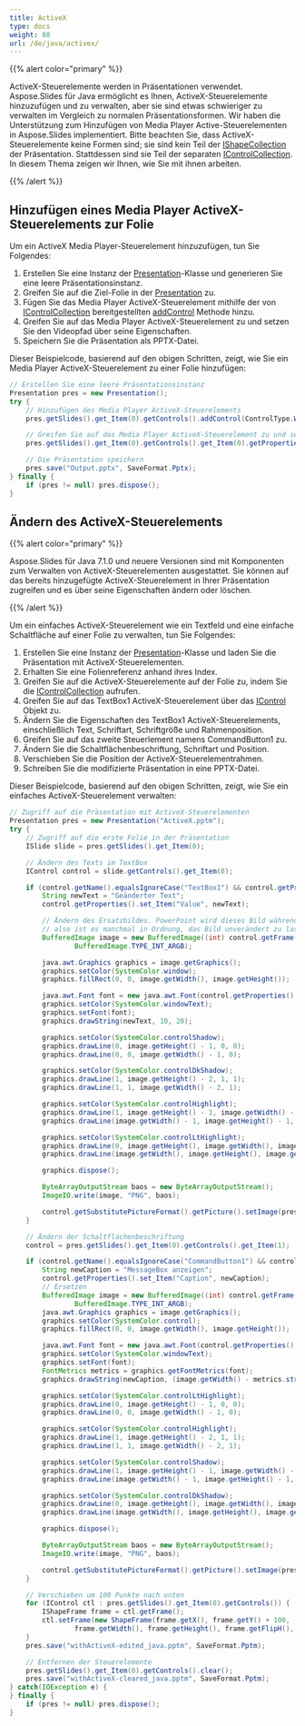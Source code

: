 ```yaml
---
title: ActiveX
type: docs
weight: 80
url: /de/java/activex/
---
```



{{% alert color="primary" %}} 

ActiveX-Steuerelemente werden in Präsentationen verwendet. Aspose.Slides für Java ermöglicht es Ihnen, ActiveX-Steuerelemente hinzuzufügen und zu verwalten, aber sie sind etwas schwieriger zu verwalten im Vergleich zu normalen Präsentationsformen. Wir haben die Unterstützung zum Hinzufügen von Media Player Active-Steuerelementen in Aspose.Slides implementiert. Bitte beachten Sie, dass ActiveX-Steuerelemente keine Formen sind; sie sind kein Teil der [IShapeCollection](https://reference.aspose.com/slides/java/com.aspose.slides/interfaces/IShapeCollection) der Präsentation. Stattdessen sind sie Teil der separaten [IControlCollection](https://reference.aspose.com/slides/java/com.aspose.slides/interfaces/IControlCollection). In diesem Thema zeigen wir Ihnen, wie Sie mit ihnen arbeiten.

{{% /alert %}} 

## **Hinzufügen eines Media Player ActiveX-Steuerelements zur Folie**
Um ein ActiveX Media Player-Steuerelement hinzuzufügen, tun Sie Folgendes:

1. Erstellen Sie eine Instanz der [Presentation](https://reference.aspose.com/slides/java/com.aspose.slides/presentation)-Klasse und generieren Sie eine leere Präsentationsinstanz.
1. Greifen Sie auf die Ziel-Folie in der [Presentation](https://reference.aspose.com/slides/java/com.aspose.slides/presentation) zu.
1. Fügen Sie das Media Player ActiveX-Steuerelement mithilfe der von [IControlCollection](https://reference.aspose.com/slides/java/com.aspose.slides/interfaces/IControlCollection) bereitgestellten [addControl](https://reference.aspose.com/slides/java/com.aspose.slides/IControlCollection#addControl-int-float-float-float-float-) Methode hinzu.
1. Greifen Sie auf das Media Player ActiveX-Steuerelement zu und setzen Sie den Videopfad über seine Eigenschaften.
1. Speichern Sie die Präsentation als PPTX-Datei.

Dieser Beispielcode, basierend auf den obigen Schritten, zeigt, wie Sie ein Media Player ActiveX-Steuerelement zu einer Folie hinzufügen:

```java
// Erstellen Sie eine leere Präsentationsinstanz
Presentation pres = new Presentation();
try {
    // Hinzufügen des Media Player ActiveX-Steuerelements
    pres.getSlides().get_Item(0).getControls().addControl(ControlType.WindowsMediaPlayer, 100, 100, 400, 400);

    // Greifen Sie auf das Media Player ActiveX-Steuerelement zu und setzen Sie den Videopfad
    pres.getSlides().get_Item(0).getControls().get_Item(0).getProperties().set_Item("URL", "Wildlife.wmv");

    // Die Präsentation speichern
    pres.save("Output.pptx", SaveFormat.Pptx);
} finally {
    if (pres != null) pres.dispose();
}
```

## **Ändern des ActiveX-Steuerelements**
{{% alert color="primary" %}} 

Aspose.Slides für Java 7.1.0 und neuere Versionen sind mit Komponenten zum Verwalten von ActiveX-Steuerelementen ausgestattet. Sie können auf das bereits hinzugefügte ActiveX-Steuerelement in Ihrer Präsentation zugreifen und es über seine Eigenschaften ändern oder löschen.

{{% /alert %}} 

Um ein einfaches ActiveX-Steuerelement wie ein Textfeld und eine einfache Schaltfläche auf einer Folie zu verwalten, tun Sie Folgendes:

1. Erstellen Sie eine Instanz der [Presentation](https://reference.aspose.com/slides/java/com.aspose.slides/presentation)-Klasse und laden Sie die Präsentation mit ActiveX-Steuerelementen.
1. Erhalten Sie eine Folienreferenz anhand ihres Index.
1. Greifen Sie auf die ActiveX-Steuerelemente auf der Folie zu, indem Sie die [IControlCollection](https://reference.aspose.com/slides/java/com.aspose.slides/interfaces/IControlCollection) aufrufen.
1. Greifen Sie auf das TextBox1 ActiveX-Steuerelement über das [IControl](https://reference.aspose.com/slides/java/com.aspose.slides/interfaces/IControl) Objekt zu.
1. Ändern Sie die Eigenschaften des TextBox1 ActiveX-Steuerelements, einschließlich Text, Schriftart, Schriftgröße und Rahmenposition.
1. Greifen Sie auf das zweite Steuerlement namens CommandButton1 zu.
1. Ändern Sie die Schaltflächenbeschriftung, Schriftart und Position.
1. Verschieben Sie die Position der ActiveX-Steuerelementrahmen.
1. Schreiben Sie die modifizierte Präsentation in eine PPTX-Datei.

Dieser Beispielcode, basierend auf den obigen Schritten, zeigt, wie Sie ein einfaches ActiveX-Steuerelement verwalten:

```java
// Zugriff auf die Präsentation mit ActiveX-Steuerelementen
Presentation pres = new Presentation("ActiveX.pptm");
try {
    // Zugriff auf die erste Folie in der Präsentation
    ISlide slide = pres.getSlides().get_Item(0);

    // Ändern des Texts im TextBox
    IControl control = slide.getControls().get_Item(0);

    if (control.getName().equalsIgnoreCase("TextBox1") && control.getProperties() != null) {
        String newText = "Geänderter Text";
        control.getProperties().set_Item("Value", newText);

        // Ändern des Ersatzbildes. PowerPoint wird dieses Bild während der ActiveX-Aktivierung ersetzen,
        // also ist es manchmal in Ordnung, das Bild unverändert zu lassen.
        BufferedImage image = new BufferedImage((int) control.getFrame().getWidth(), (int) control.getFrame().getHeight(),
                BufferedImage.TYPE_INT_ARGB);

        java.awt.Graphics graphics = image.getGraphics();
        graphics.setColor(SystemColor.window);
        graphics.fillRect(0, 0, image.getWidth(), image.getHeight());

        java.awt.Font font = new java.awt.Font(control.getProperties().get_Item("FontName"), java.awt.Font.PLAIN, 16);
        graphics.setColor(SystemColor.windowText);
        graphics.setFont(font);
        graphics.drawString(newText, 10, 20);

        graphics.setColor(SystemColor.controlShadow);
        graphics.drawLine(0, image.getHeight() - 1, 0, 0);
        graphics.drawLine(0, 0, image.getWidth() - 1, 0);

        graphics.setColor(SystemColor.controlDkShadow);
        graphics.drawLine(1, image.getHeight() - 2, 1, 1);
        graphics.drawLine(1, 1, image.getWidth() - 2, 1);

        graphics.setColor(SystemColor.controlHighlight);
        graphics.drawLine(1, image.getHeight() - 1, image.getWidth() - 1, image.getHeight() - 1);
        graphics.drawLine(image.getWidth() - 1, image.getHeight() - 1, image.getWidth() - 1, 1);

        graphics.setColor(SystemColor.controlLtHighlight);
        graphics.drawLine(0, image.getHeight(), image.getWidth(), image.getHeight());
        graphics.drawLine(image.getWidth(), image.getHeight(), image.getWidth(), 0);

        graphics.dispose();

        ByteArrayOutputStream baos = new ByteArrayOutputStream();
        ImageIO.write(image, "PNG", baos);

        control.getSubstitutePictureFormat().getPicture().setImage(pres.getImages().addImage(baos.toByteArray()));
    }

    // Ändern der Schaltflächenbeschriftung
    control = pres.getSlides().get_Item(0).getControls().get_Item(1);

    if (control.getName().equalsIgnoreCase("CommandButton1") && control.getProperties() != null) {
        String newCaption = "MessageBox anzeigen";
        control.getProperties().set_Item("Caption", newCaption);
        // Ersetzen
        BufferedImage image = new BufferedImage((int) control.getFrame().getWidth(), (int) control.getFrame().getHeight(),
                BufferedImage.TYPE_INT_ARGB);
        java.awt.Graphics graphics = image.getGraphics();
        graphics.setColor(SystemColor.control);
        graphics.fillRect(0, 0, image.getWidth(), image.getHeight());

        java.awt.Font font = new java.awt.Font(control.getProperties().get_Item("FontName"), java.awt.Font.PLAIN, 16);
        graphics.setColor(SystemColor.windowText);
        graphics.setFont(font);
        FontMetrics metrics = graphics.getFontMetrics(font);
        graphics.drawString(newCaption, (image.getWidth() - metrics.stringWidth(newCaption)) / 2, 20);

        graphics.setColor(SystemColor.controlLtHighlight);
        graphics.drawLine(0, image.getHeight() - 1, 0, 0);
        graphics.drawLine(0, 0, image.getWidth() - 1, 0);

        graphics.setColor(SystemColor.controlHighlight);
        graphics.drawLine(1, image.getHeight() - 2, 1, 1);
        graphics.drawLine(1, 1, image.getWidth() - 2, 1);

        graphics.setColor(SystemColor.controlShadow);
        graphics.drawLine(1, image.getHeight() - 1, image.getWidth() - 1, image.getHeight() - 1);
        graphics.drawLine(image.getWidth() - 1, image.getHeight() - 1, image.getWidth() - 1, 1);

        graphics.setColor(SystemColor.controlDkShadow);
        graphics.drawLine(0, image.getHeight(), image.getWidth(), image.getHeight());
        graphics.drawLine(image.getWidth(), image.getHeight(), image.getWidth(), 0);

        graphics.dispose();

        ByteArrayOutputStream baos = new ByteArrayOutputStream();
        ImageIO.write(image, "PNG", baos);

        control.getSubstitutePictureFormat().getPicture().setImage(pres.getImages().addImage(baos.toByteArray()));
    }

    // Verschieben um 100 Punkte nach unten
    for (IControl ctl : pres.getSlides().get_Item(0).getControls()) {
        IShapeFrame frame = ctl.getFrame();
        ctl.setFrame(new ShapeFrame(frame.getX(), frame.getY() + 100,
                frame.getWidth(), frame.getHeight(), frame.getFlipH(), frame.getFlipV(), frame.getRotation()));
    }
    pres.save("withActiveX-edited_java.pptm", SaveFormat.Pptm);

    // Entfernen der Steuerelemente
    pres.getSlides().get_Item(0).getControls().clear();
    pres.save("withActiveX-cleared_java.pptm", SaveFormat.Pptm);
} catch(IOException e) {
} finally {
    if (pres != null) pres.dispose();
}
```